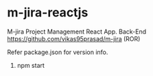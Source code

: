 # m-jira-reactjs
M-jira Project Management React App.
Back-End https://github.com/vikas95prasad/m-jira (ROR)

Refer package.json for version info.

1. npm start
